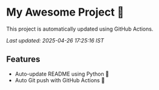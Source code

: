 # My Awesome Project 🚀

This project is automatically updated using GitHub Actions.

_Last updated: 2025-04-26 17:25:16 IST_

## Features
- Auto-update README using Python 🐍
- Auto Git push with GitHub Actions 🤖
